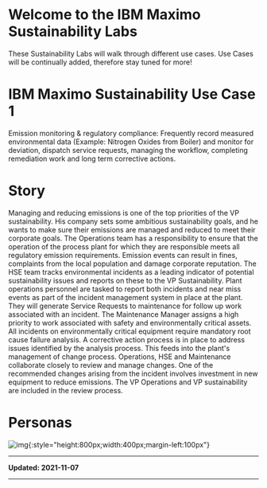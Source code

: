 # Welcome to the IBM Maximo Sustainability Labs

These Sustainability Labs will walk through different use cases. Use Cases will be continually added, therefore stay tuned for more!

<!-- Use Case 1 - [MAS Environmental Monitoring](/sustain_mas/usecase1.md)  -->
# IBM Maximo Sustainability Use Case 1

Emission monitoring & regulatory compliance: Frequently record measured environmental data (Example: Nitrogen Oxides from Boiler) and monitor for deviation, dispatch service requests, managing the workflow, completing remediation work and long term corrective actions.


# Story

Managing and reducing emissions is one of the top priorities of the VP sustainability. His company sets some ambitious sustainability goals, and he wants to make sure their emissions are managed and reduced to meet their corporate goals. The Operations team has a responsibility to ensure that the operation of the process plant for which they are responsible meets all regulatory emission requirements. Emission events can result in fines, complaints from the local population and damage corporate reputation. The HSE team tracks environmental incidents as a leading indicator of potential sustainability issues and reports on these to the VP Sustainability. Plant operations personnel are tasked to report both incidents and near miss events as part of the incident management system in place at the plant. They will generate Service Requests to maintenance for follow up work associated with an incident. The Maintenance Manager assigns a high priority to work associated with safety and environmentally critical assets. All incidents on environmentally critical equipment require mandatory root cause failure analysis. A corrective action process is in place to address issues identified by the analysis process. This feeds into the plant's management of change process. Operations, HSE and Maintenance collaborate closely to review and manage changes. One of the recommended changes arising from the incident involves investment in new equipment to reduce emissions. The VP Operations and VP sustainability are included in the review process.

# Personas

![img](/sustain_mas/img/personas.png){:style="height:800px;width:400px;margin-left:100px"}

---

**Updated: 2021-11-07**

---